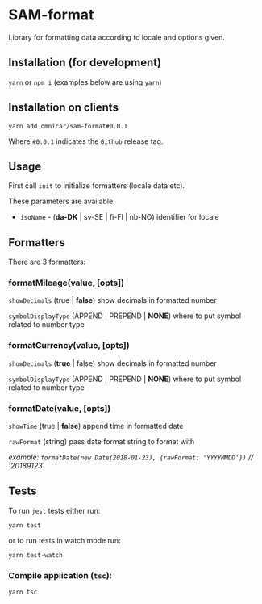 # SAM-format
Library for formatting data according to locale and options given.

## Installation (for development)

`yarn` or `npm i` (examples below are using `yarn`)

## Installation on clients

`yarn add omnicar/sam-format#0.0.1`

Where `#0.0.1` indicates the `Github` release tag.

## Usage

First call `init` to initialize formatters (locale data etc).

These parameters are available:

* `isoName` - (**da-DK** | sv-SE | fi-FI | nb-NO) identifier for locale

## Formatters

There are 3 formatters:

### formatMileage(value, [opts])

`showDecimals` (true | **false**) show decimals in formatted number

`symbolDisplayType` (APPEND | PREPEND | **NONE**) where to put symbol related to number type

### formatCurrency(value, [opts])

`showDecimals` (**true** | false) show decimals in formatted number

`symbolDisplayType` (APPEND | PREPEND | **NONE**) where to put symbol related to number type

### formatDate(value, [opts])

`showTime` (true | **false**) append time in formatted date

`rawFormat` (string) pass date format string to format with

_example: `formatDate(new Date(2018-01-23), {rawFormat: 'YYYYMMDD'})` // '20189123'_

## Tests

To run `jest` tests either run:

`yarn test`

or to run tests in watch mode run:

`yarn test-watch`

### Compile application (`tsc`):

`yarn tsc`
